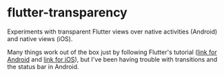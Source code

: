 # flutter-transparency

Experiments with transparent Flutter views over native activities (Android) and native views (iOS).

Many things work out of the box just by following Flutter's tutorial ([link for Android](https://docs.flutter.dev/add-to-app/android/add-flutter-screen) and [link for iOS](https://docs.flutter.dev/add-to-app/ios/add-flutter-screen)), but I've been having trouble with transitions and the status bar in Android.

